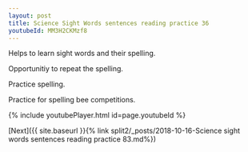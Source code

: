 ```yaml
---
layout: post
title: Science Sight Words sentences reading practice 36
youtubeId: MM3H2CKMzf8
---
```

 
 
Helps to learn sight words and their spelling.

Opportunitiy to repeat the spelling. 

Practice spelling. 
 
Practice for spelling bee competitions. 
 
{% include youtubePlayer.html id=page.youtubeId %}
 
 

[Next]({{ site.baseurl }}{% link  split2/_posts/2018-10-16-Science sight words sentences reading practice 83.md%})
 
